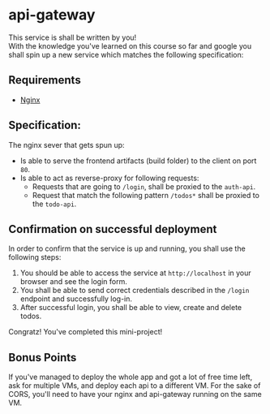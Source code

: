 # api-gateway
This service is shall be written by you!
<br /> With the knowledge you've learned on this course so far and google you shall
spin up a new service which matches the following specification:

## Requirements
* [Nginx](https://www.nginx.com/)

## Specification:
The nginx sever that gets spun up:
* Is able to serve the frontend artifacts (build folder) to the client on port `80`.
* Is able to act as reverse-proxy for following requests:
  * Requests that are going to `/login`, shall be proxied to the `auth-api`.
  * Request that match the following pattern `/todos*` shall be proxied to the `todo-api`.


## Confirmation on successful deployment
In order to confirm that the service is up and running, you shall use the following steps:
1. You should be able to access the service at `http://localhost` in your browser and see the login form.
2. You shall be able to send correct credentials described in the `/login` endpoint and successfully log-in.
3. After successful login, you shall be able to view, create and delete todos.

Congratz! You've completed this mini-project!


## Bonus Points
If you've managed to deploy the whole app and got a lot of free time left, ask for multiple VMs,
and deploy each api to a different VM. For the sake of CORS, you'll need to have your nginx and api-gateway running on the same VM.